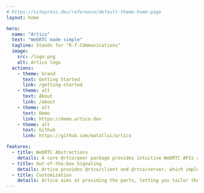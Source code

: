 ```yaml
---
# https://vitepress.dev/reference/default-theme-home-page
layout: home

hero:
  name: "Artico"
  text: "WebRTC made simple"
  tagline: Stands for "R-T-COmmunications"
  image:
    src: /logo.png
    alt: Artico logo
  actions:
    - theme: brand
      text: Getting Started
      link: /getting-started
    - theme: alt
      text: About
      link: /about
    - theme: alt
      text: Demo
      link: https://demo.artico.dev
    - theme: alt
      text: Github
      link: https://github.com/matallui/artico

features:
  - title: WebRTC Abstractions
    details: A core @rtco/peer package provides intuitive WebRTC APIs and can be used to build your own custom WebRTC signaling on top of.
  - title: Out-of-the-box Signaling
    details: Artico provides @rtco/client and @rtco/server, which implement the Artico signaling interface via Socket.io, so you can have a working solution in minutes.
  - title: Customization
    details: Artico aims at providing the parts, letting you tailor the WebRTC solution that fits your needs.
---
```


